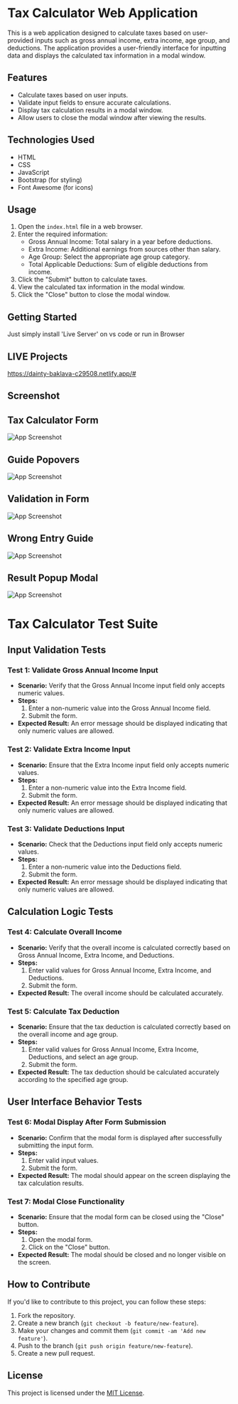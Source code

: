 # Tax Calculator Web Application

This is a web application designed to calculate taxes based on user-provided inputs such as gross annual income, extra income, age group, and deductions. The application provides a user-friendly interface for inputting data and displays the calculated tax information in a modal window.

## Features

- Calculate taxes based on user inputs.
- Validate input fields to ensure accurate calculations.
- Display tax calculation results in a modal window.
- Allow users to close the modal window after viewing the results.

## Technologies Used

- HTML
- CSS
- JavaScript
- Bootstrap (for styling)
- Font Awesome (for icons)

## Usage

1. Open the `index.html` file in a web browser.
2. Enter the required information:
   - Gross Annual Income: Total salary in a year before deductions.
   - Extra Income: Additional earnings from sources other than salary.
   - Age Group: Select the appropriate age group category.
   - Total Applicable Deductions: Sum of eligible deductions from income.
3. Click the "Submit" button to calculate taxes.
4. View the calculated tax information in the modal window.
5. Click the "Close" button to close the modal window.

## Getting Started
Just simply install 'Live Server' on vs code or run in Browser

## LIVE Projects

https://dainty-baklava-c29508.netlify.app/#

## Screenshot

## Tax Calculator Form

![App Screenshot](https://github.com/devgeek2700/Tax-Calculator/blob/master/Output/homepage.png?raw=true)

## Guide Popovers 

![App Screenshot](https://github.com/devgeek2700/Tax-Calculator/blob/master/Output/giudepopup.png?raw=true)

## Validation in Form 

![App Screenshot](https://github.com/devgeek2700/Tax-Calculator/blob/master/Output/validate.png?raw=true)

## Wrong Entry Guide 

![App Screenshot](https://github.com/devgeek2700/Tax-Calculator/blob/master/Output/enter!.png?raw=true)

## Result Popup Modal 

![App Screenshot](https://github.com/devgeek2700/Tax-Calculator/blob/master/Output/finaloutput.png?raw=true)

# Tax Calculator Test Suite

## Input Validation Tests

### Test 1: Validate Gross Annual Income Input
- **Scenario:** Verify that the Gross Annual Income input field only accepts numeric values.
- **Steps:**
  1. Enter a non-numeric value into the Gross Annual Income field.
  2. Submit the form.
- **Expected Result:** An error message should be displayed indicating that only numeric values are allowed.

### Test 2: Validate Extra Income Input
- **Scenario:** Ensure that the Extra Income input field only accepts numeric values.
- **Steps:**
  1. Enter a non-numeric value into the Extra Income field.
  2. Submit the form.
- **Expected Result:** An error message should be displayed indicating that only numeric values are allowed.

### Test 3: Validate Deductions Input
- **Scenario:** Check that the Deductions input field only accepts numeric values.
- **Steps:**
  1. Enter a non-numeric value into the Deductions field.
  2. Submit the form.
- **Expected Result:** An error message should be displayed indicating that only numeric values are allowed.

## Calculation Logic Tests

### Test 4: Calculate Overall Income
- **Scenario:** Verify that the overall income is calculated correctly based on Gross Annual Income, Extra Income, and Deductions.
- **Steps:**
  1. Enter valid values for Gross Annual Income, Extra Income, and Deductions.
  2. Submit the form.
- **Expected Result:** The overall income should be calculated accurately.

### Test 5: Calculate Tax Deduction
- **Scenario:** Ensure that the tax deduction is calculated correctly based on the overall income and age group.
- **Steps:**
  1. Enter valid values for Gross Annual Income, Extra Income, Deductions, and select an age group.
  2. Submit the form.
- **Expected Result:** The tax deduction should be calculated accurately according to the specified age group.

## User Interface Behavior Tests

### Test 6: Modal Display After Form Submission
- **Scenario:** Confirm that the modal form is displayed after successfully submitting the input form.
- **Steps:**
  1. Enter valid input values.
  2. Submit the form.
- **Expected Result:** The modal should appear on the screen displaying the tax calculation results.

### Test 7: Modal Close Functionality
- **Scenario:** Ensure that the modal form can be closed using the "Close" button.
- **Steps:**
  1. Open the modal form.
  2. Click on the "Close" button.
- **Expected Result:** The modal should be closed and no longer visible on the screen.



## How to Contribute

If you'd like to contribute to this project, you can follow these steps:

1. Fork the repository.
2. Create a new branch (`git checkout -b feature/new-feature`).
3. Make your changes and commit them (`git commit -am 'Add new feature'`).
4. Push to the branch (`git push origin feature/new-feature`).
5. Create a new pull request.

## License

This project is licensed under the [MIT License](LICENSE).

